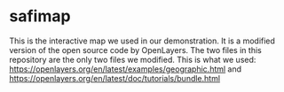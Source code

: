 # safimap
This is the interactive map we used in our demonstration. It is a modified version of the open source code by OpenLayers. The two files in this repository are the only two files we modified. This is what we used: https://openlayers.org/en/latest/examples/geographic.html and https://openlayers.org/en/latest/doc/tutorials/bundle.html
